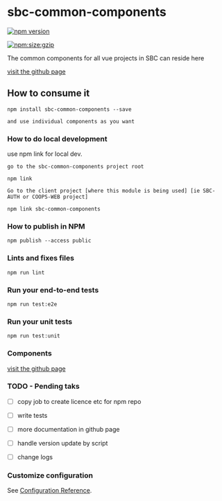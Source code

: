 # sbc-common-components

[![npm version](https://badge.fury.io/js/sbc-common-components.svg)](https://badge.fury.io/js/sbc-common-components)

[![npm:size:gzip](https://img.shields.io/bundlephobia/minzip/sbc-common-components.svg?label=npm:size:gzip)](https://bundlephobia.com/result?p=sbc-common-components)

The common components for all vue projects in SBC can reside here

[visit the github page ](https://bcgov.github.io/sbc-common-components/)



## How to consume it
```
npm install sbc-common-components --save

and use individual components as you want
```

### How to do local development

use npm link for local dev.
```
go to the sbc-common-components project root 

npm link

Go to the client project [where this module is being used] [ie SBC-AUTH or COOPS-WEB project]

npm link sbc-common-components
```




### How to publish in NPM
```
npm publish --access public

```

### Lints and fixes files
```
npm run lint
```

### Run your end-to-end tests
```
npm run test:e2e
```

### Run your unit tests
```
npm run test:unit
```


### Components


[visit the github page ](https://bcgov.github.io/sbc-common-components/FeeCalculator/)



### TODO - Pending taks


- [ ] copy job to create licence etc for npm repo
- [ ] write tests
- [ ] more documentation in github page
- [ ] handle version update by script
- [ ] change logs


### Customize configuration
See [Configuration Reference](https://cli.vuejs.org/config/).
